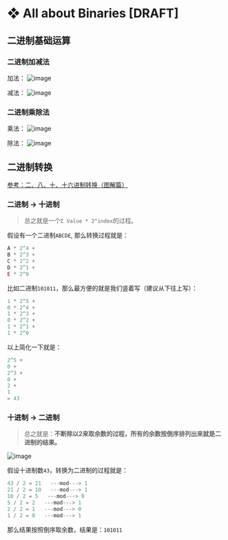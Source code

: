 # ❖ All about Binaries [DRAFT]

## 二进制基础运算


### 二进制加减法

加法：
![image](https://user-images.githubusercontent.com/14041622/51888691-2f966300-23d2-11e9-8fc5-4ae0da950cff.png)

减法：
![image](https://user-images.githubusercontent.com/14041622/51888730-3f15ac00-23d2-11e9-8c61-00d193460842.png)



### 二进制乘除法

乘法：
![image](https://user-images.githubusercontent.com/14041622/51888743-476de700-23d2-11e9-847d-8c63c8deb5f9.png)

除法：
![image](https://user-images.githubusercontent.com/14041622/51888754-52287c00-23d2-11e9-85ad-6e7a2aa356bc.png)



## 二进制转换

[参考：二、八、十、十六进制转换（图解篇）](https://www.cnblogs.com/gaizai/p/4233780.html)


### 二进制 -> 十进制

> 总之就是一个`Σ Value * 2^index`的过程。

假设有一个二进制`ABCDE`, 那么转换过程就是：
```js
A * 2^4 +
B * 2^3 +
C * 2^2 +
D * 2^1 +
E * 2^0
```

比如二进制`101011`，那么最方便的就是我们竖着写（建议从下往上写）：
```js
1 * 2^5 +
0 * 2^4 +
1 * 2^3 +
0 * 2^2 +
1 * 2^1 +
1 * 2^0
```

以上简化一下就是：
```js
2^5 +
0 +
2^3 +
0 +
2 +
1
= 43
```


### 十进制 -> 二进制

> 总之就是：**不断除以2来取余数的过程，所有的余数按倒序排列出来就是二进制的结果。**

![image](https://user-images.githubusercontent.com/14041622/51890351-d3820d80-23d6-11e9-901e-931dca797546.png)

假设十进制数`43`，转换为二进制的过程就是：
```js
43 / 2 = 21   ---mod---> 1
21 / 2 = 10   ---mod---> 1
10 / 2 = 5   ---mod---> 0
5 / 2 = 2   ---mod---> 1
2 / 2 = 1   ---mod---> 0
1 / 2 = 0   ---mod---> 1
```
那么结果按照倒序取余数，结果是：`101011`
